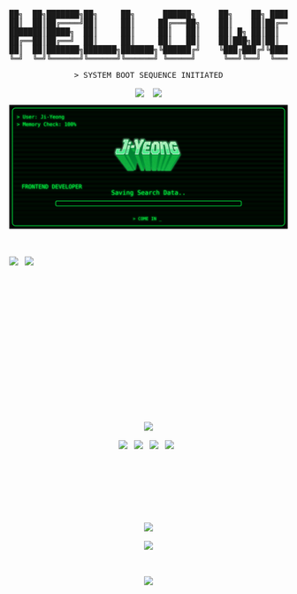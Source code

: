 
<!-- 1. 제목 ASCII -->
<pre align="center">
██╗  ██╗███████╗██╗     ██╗      ██████╗     ██╗    ██╗ ██████╗ ██████╗ ██╗     ██████╗ 
██║  ██║██╔════╝██║     ██║     ██╔═══██╗    ██║    ██║██╔═══██╗██╔══██╗██║     ██╔══██╗
███████║█████╗  ██║     ██║     ██║   ██║    ██║ █╗ ██║██║   ██║██████╔╝██║     ██║  ██║
██╔══██║██╔══╝  ██║     ██║     ██║   ██║    ██║███╗██║██║   ██║██╔══██╗██║     ██║  ██║
██║  ██║███████╗███████╗███████╗╚██████╔╝    ╚███╔███╔╝╚██████╔╝██║  ██║███████╗██████╔╝
╚═╝  ╚═╝╚══════╝╚══════╝╚══════╝ ╚═════╝      ╚══╝╚══╝  ╚═════╝ ╚═╝  ╚═╝╚══════╝╚═════╝ 
</pre>

<pre align="center">
> SYSTEM BOOT SEQUENCE INITIATED
</pre>

<!-- 2. 로딩 -->
<div align="center">
  <img src="https://upload.wikimedia.org/wikipedia/commons/d/de/Ajax-loader.gif" height="55" valign="middle"/>
  &nbsp;&nbsp;
  <img src="https://readme-typing-svg.demolab.com?font=Silkscreen&size=35&duration=50&pause=450&color=00FF41&vCenter=true&width=250&height=80&lines=LOADING.........;L0ADING.........;LOAD1NG.........;LOADING.._......;L0AD1NG.........;LOADING........." valign="middle"/>
</div>


<p align="center">
  <img src="./profile.svg" width="1200"/>
</p>


<br/>

<p>
  <img src="https://cdn.jsdelivr.net/gh/twitter/twemoji@14.0.2/assets/72x72/1f5b1.png" height="35" valign="middle"/>
  &nbsp;
  <img src="https://readme-typing-svg.demolab.com?font=Silkscreen&size=35&duration=120&pause=800&color=00FF41&vCenter=true&width=180&height=60&lines=PROJECT;PROJECT" valign="middle"/>
</p>



<br/><br/><br/><br/><br/><br/><br/><br/><br/><br/><br/><br/><br/><br/><br/>



<!-- <p align="center">
  <img src="https://readme-typing-svg.demolab.com?font=Silkscreen&size=35&duration=130&pause=700&color=00FF41&center=true&vCenter=true&width=520&height=60&lines=%5BTECH+STACK%5D;%3CTECH_STACK%2F%3E;%7B+TECH_STACK+%7D" />
</p> -->

<p align="center">
  <img src="https://readme-typing-svg.demolab.com?font=Silkscreen&size=35&duration=1&pause=999999&color=00FF41&center=true&vCenter=true&width=520&height=60&lines=%5BTECH+STACK%5D" />
</p>


<p align="center">
     <img src="https://img.shields.io/badge/react-61DAFB?style=plastic-square&logo=react&logoColor=black">  &nbsp
  <img src="https://img.shields.io/badge/Next.js-000000?style=plastic-square&logo=Next.js&logoColor=white"> &nbsp
<img src="https://img.shields.io/badge/JavaScript-F7DF1E?style=plastic-square&logo=JavaScript&logoColor=white"/> &nbsp
<img src="https://img.shields.io/badge/Typescript-3178C6?style=plastic-square&logo=typescript&logoColor=white"/> &nbsp 
</p>



<br/><br/><br/><br/><br/><br/>



<div align="center">
  
<p align="center">
  <img src="https://readme-typing-svg.demolab.com?font=Silkscreen&size=25&duration=80&pause=900&color=00FF41&center=true&vCenter=true&width=460&height=40&lines=%3E+SHUTDOWN+SEQUENCE+COMPLETE;%3E+SEE+YOU+NEXT+DEPLOY" />
</p>


<p align="center">
  <img src="https://dummyimage.com/2000x8/00FF41/00FF41.png" />
</p>
<br/>
<p align="center">
  <img src="https://readme-typing-svg.demolab.com?font=Silkscreen&size=18&duration=1800&pause=2200&color=00FF41&center=true&vCenter=true&width=500&height=40&lines=%5B+INITIALIZING+NEXT+BOOT...+%5D" />
</p>
<!-- ![Footer](https://capsule-render.vercel.app/api?type=waving&color=0:076C44,50:20C997,100:C1FBA4&height=150&section=footer) -->


</div>


